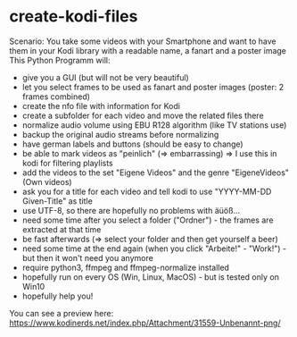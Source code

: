 # create-kodi-files
Scenario: You take some videos with your Smartphone and want to have them in your Kodi library with a readable name, a fanart and a poster image
This Python Programm will:
  - give you a GUI (but will not be very beautiful)
  - let you select frames to be used as fanart and poster images (poster: 2 frames combined)
  - create the nfo file with information for Kodi
  - create a subfolder for each video and move the related files there
  - normalize audio volume using EBU R128 algorithm (like TV stations use)
  - backup the original audio streams before normalizing
  - have german labels and buttons (should be easy to change)
  - be able to mark videos as "peinlich" (=> embarrassing) => I use this in kodi for filtering playlists
  - add the videos to the set "Eigene Videos" and the genre "EigeneVideos" (Own videos)
  - ask you for a title for each video and tell kodi to use "YYYY-MM-DD Given-Title" as title
  - use UTF-8, so there are hopefully no problems with äüöß...
  - need some time after you select a folder ("Ordner") - the frames are extracted at that time
  - be fast afterwards (=> select your folder and then get yourself a beer)
  - need some time at the end again (when you click "Arbeite!" - "Work!") - but then it won't need you anymore
  - require python3, ffmpeg and ffmpeg-normalize installed
  - hopefully run on every OS (Win, Linux, MacOS) - but is tested only on Win10
  - hopefully help you!

You can see a preview here:
https://www.kodinerds.net/index.php/Attachment/31559-Unbenannt-png/
